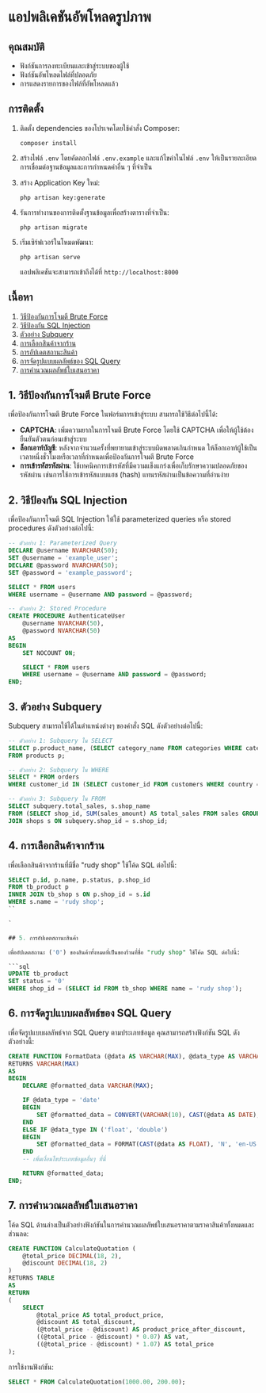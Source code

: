 # แอปพลิเคชันอัพโหลดรูปภาพ

## คุณสมบัติ

- ฟังก์ชันการลงทะเบียนและเข้าสู่ระบบของผู้ใช้
- ฟังก์ชันอัพโหลดไฟล์ที่ปลอดภัย
- การแสดงรายการของไฟล์ที่อัพโหลดแล้ว

## การติดตั้ง

1. ติดตั้ง dependencies ของโปรเจคโดยใช้คำสั่ง Composer:

   ```shell
   composer install
   ```

2. สร้างไฟล์ `.env` โดยคัดลอกไฟล์ `.env.example` และแก้ไขค่าในไฟล์ `.env` ให้เป็นรายละเอียดการเชื่อมต่อฐานข้อมูลและการกำหนดค่าอื่น ๆ ที่จำเป็น

3. สร้าง Application Key ใหม่:

   ```shell
   php artisan key:generate
   ```

4. รันการทำงานของการติดตั้งฐานข้อมูลเพื่อสร้างตารางที่จำเป็น:

   ```shell
   php artisan migrate
   ```

5. เริ่มเซิร์ฟเวอร์ในโหมดพัฒนา:

   ```shell
   php artisan serve
   ```

   แอปพลิเคชันจะสามารถเข้าถึงได้ที่ `http://localhost:8000`


## เนื้อหา

1. [วิธีป้องกันการโจมตี Brute Force](#1-วิธีป้องกันการโจมตี-brute-force)
2. [วิธีป้องกัน SQL Injection](#2-วิธีป้องกัน-sql-injection)
3. [ตัวอย่าง Subquery](#3-ตัวอย่าง-subquery)
4. [การเลือกสินค้าจากร้าน](#4-การเลือกสินค้าจากร้าน)
5. [การอัปเดตสถานะสินค้า](#5-การอัปเดตสถานะสินค้า)
6. [การจัดรูปแบบผลลัพธ์ของ SQL Query](#6-การจัดรูปแบบผลลัพธ์ของ-sql-query)
7. [การคำนวณผลลัพธ์ใบเสนอราคา](#7-การคำนวณผลลัพธ์ใบเสนอราคา)

## 1. วิธีป้องกันการโจมตี Brute Force

เพื่อป้องกันการโจมตี Brute Force ในฟอร์มการเข้าสู่ระบบ สามารถใช้วิธีต่อไปนี้ได้:

- **CAPTCHA**: เพิ่มความยากในการโจมตี Brute Force โดยใช้ CAPTCHA เพื่อให้ผู้ใช้ต้องยืนยันตัวตนก่อนเข้าสู่ระบบ
- **ล็อกเอาท์บัญชี**: หลังจากจำนวนครั้งที่พยายามเข้าสู่ระบบผิดพลาดเกินกำหนด ให้ล็อกเอาท์ผู้ใช้เป็นเวลาหนึ่งชั่วโมงหรือเวลาที่กำหนดเพื่อป้องกันการโจมตี Brute Force
- **การเข้ารหัสรหัสผ่าน**: ใช้เทคนิคการเข้ารหัสที่มีความแข็งแกร่งเพื่อเก็บรักษาความปลอดภัยของรหัสผ่าน เช่นการใช้การเข้ารหัสแบบแฮช (hash) แทนรหัสผ่านเป็นข้อความที่อ่านง่าย

## 2. วิธีป้องกัน SQL Injection

เพื่อป้องกันการโจมตี SQL Injection ให้ใช้ parameterized queries หรือ stored procedures ดังตัวอย่างต่อไปนี้:

```sql
-- ตัวอย่าง 1: Parameterized Query
DECLARE @username NVARCHAR(50);
SET @username = 'example_user';
DECLARE @password NVARCHAR(50);
SET @password = 'example_password';

SELECT * FROM users
WHERE username = @username AND password = @password;

-- ตัวอย่าง 2: Stored Procedure
CREATE PROCEDURE AuthenticateUser
    @username NVARCHAR(50),
    @password NVARCHAR(50)
AS
BEGIN
    SET NOCOUNT ON;

    SELECT * FROM users
    WHERE username = @username AND password = @password;
END;
```

## 3. ตัวอย่าง Subquery

Subquery สามารถใช้ได้ในตำแหน่งต่างๆ ของคำสั่ง SQL ดังตัวอย่างต่อไปนี้:

```sql
-- ตัวอย่าง 1: Subquery ใน SELECT
SELECT p.product_name, (SELECT category_name FROM categories WHERE category_id = p.category_id) AS category
FROM products p;

-- ตัวอย่าง 2: Subquery ใน WHERE
SELECT * FROM orders
WHERE customer_id IN (SELECT customer_id FROM customers WHERE country = 'USA');

-- ตัวอย่าง 3: Subquery ใน FROM
SELECT subquery.total_sales, s.shop_name
FROM (SELECT shop_id, SUM(sales_amount) AS total_sales FROM sales GROUP BY shop_id) AS subquery
JOIN shops s ON subquery.shop_id = s.shop_id;
```

## 4. การเลือกสินค้าจากร้าน

เพื่อเลือกสินค้าจากร้านที่มีชื่อ "rudy shop" ใช้โค้ด SQL ต่อไปนี้:

```sql
SELECT p.id, p.name, p.status, p.shop_id
FROM tb_product p
INNER JOIN tb_shop s ON p.shop_id = s.id
WHERE s.name = 'rudy shop';
``

`

## 5. การอัปเดตสถานะสินค้า

เพื่ออัปเดตสถานะ ('0') ของสินค้าทั้งหมดที่เป็นของร้านที่ชื่อ "rudy shop" ใช้โค้ด SQL ต่อไปนี้:

```sql
UPDATE tb_product
SET status = '0'
WHERE shop_id = (SELECT id FROM tb_shop WHERE name = 'rudy shop');
```

## 6. การจัดรูปแบบผลลัพธ์ของ SQL Query

เพื่อจัดรูปแบบผลลัพธ์จาก SQL Query ตามประเภทข้อมูล คุณสามารถสร้างฟังก์ชัน SQL ดังตัวอย่างนี้:

```sql
CREATE FUNCTION FormatData (@data AS VARCHAR(MAX), @data_type AS VARCHAR(20))
RETURNS VARCHAR(MAX)
AS
BEGIN
    DECLARE @formatted_data VARCHAR(MAX);

    IF @data_type = 'date'
    BEGIN
        SET @formatted_data = CONVERT(VARCHAR(10), CAST(@data AS DATE), 103);
    END
    ELSE IF @data_type IN ('float', 'double')
    BEGIN
        SET @formatted_data = FORMAT(CAST(@data AS FLOAT), 'N', 'en-US');
    END
    -- เพิ่มเงื่อนไขประเภทข้อมูลอื่นๆ ที่นี่

    RETURN @formatted_data;
END;
```

## 7. การคำนวณผลลัพธ์ใบเสนอราคา

โค้ด SQL ด้านล่างเป็นตัวอย่างฟังก์ชันในการคำนวณผลลัพธ์ใบเสนอราคาตามราคาสินค้าทั้งหมดและส่วนลด:

```sql
CREATE FUNCTION CalculateQuotation (
    @total_price DECIMAL(18, 2),
    @discount DECIMAL(18, 2)
)
RETURNS TABLE
AS
RETURN
(
    SELECT
        @total_price AS total_product_price,
        @discount AS total_discount,
        (@total_price - @discount) AS product_price_after_discount,
        ((@total_price - @discount) * 0.07) AS vat,
        ((@total_price - @discount) * 1.07) AS total_price
);
```

การใช้งานฟังก์ชัน:

```sql
SELECT * FROM CalculateQuotation(1000.00, 200.00);
```
